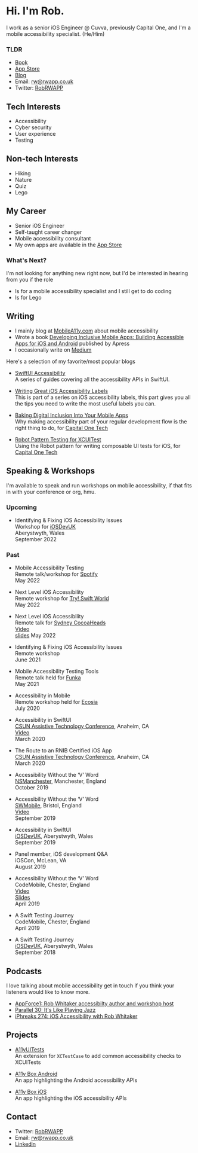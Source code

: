 # Hi. I'm Rob.

I work as a senior iOS Engineer @ Cuvva, previously Capital One, and I'm a mobile accessibility specialist.
(He/Him)

### TLDR

* [Book](https://www.apress.com/gp/book/9781484258132)
* [App Store](https://apps.apple.com/us/developer/rob-whitaker/id650521051)
* [Blog](https://mobilea11y.com)
* Email: [rw@rwapp.co.uk](mailto:rw@rwapp.co.uk)
* Twitter: [RobRWAPP](https://twitter.com/RobRWAPP)

## Tech Interests

* Accessibility
* Cyber security
* User experience
* Testing

## Non-tech Interests

* Hiking
* Nature
* Quiz
* Lego

## My Career

* Senior iOS Engineer
* Self-taught career changer
* Mobile accessibility consultant
* My own apps are available in the [App Store](https://apps.apple.com/us/developer/rob-whitaker/id650521051)

### What's Next?

I'm not looking for anything new right now, but I'd be interested in hearing from you if the role
* Is for a mobile accessibility specialist and I still get to do coding
* Is for Lego

## Writing

* I mainly blog at [MobileA11y.com](https://mobilea11y.com) about mobile accessibility
* Wrote a book [Developing Inclusive Mobile Apps: Building Accessible Apps for iOS and Android](https://www.apress.com/gp/book/9781484258132) published by Apress
* I occasionally write on [Medium](https://medium.com/@r.whitaker)

Here's a selection of my favorite/most popular blogs

* [SwiftUI Accessibility](https://mobilea11y.com/guides/swiftui/)<br />
    A series of guides covering all  the accessibility APIs in SwiftUI.

* [Writing Great iOS Accessibility Labels](https://mobilea11y.com/blog/writing-great-labels/)<br />
    This is part of a series on iOS accessibility labels, this part gives you all the tips you need to write the most useful labels you can.

* [Baking Digital Inclusion Into Your Mobile Apps](https://medium.com/capital-one-tech/baking-digital-inclusion-accessibility-into-your-mobile-apps-f0f5d03d9f49)<br />
    Why making accessibility part of your regular development flow is the right thing to do, for [Capital One Tech](https://medium.com/capital-one-tech)

* [Robot Pattern Testing for XCUITest](https://medium.com/capital-one-tech/robot-pattern-testing-for-xcuitest-4c2f0c40b4ad)<br />
    Using the Robot pattern for writing composable UI tests for iOS, for [Capital One Tech](https://medium.com/capital-one-tech)


## Speaking & Workshops

I'm available to speak and run workshops on mobile accessibility, if that fits in with your conference or org, hmu.

### Upcoming

* Identifying & Fixing iOS Accessibility Issues<br />
    Workshop for [iOSDevUK](https://www.iosdevuk.com/speakers)<br />
    Aberystwyth, Wales<br />
    September 2022

### Past

* Mobile Accessibility Testing<br />
    Remote talk/workshop for [Spotify](https://www.spotify.com/)<br />
    May 2022

* Next Level iOS Accessibility<br />
    Remote workshop for [Try! Swift World](https://www.tryswift.co/world/)<br />
    May 2022

* Next Level iOS Accessibility<br />
    Remote talk for [Sydney CocoaHeads](https://www.meetup.com/sydneycocoaheads/)<br />
    [Video](https://youtu.be/SKuWLHNHF28?t=6099)<br />
    [slides](https://t.co/8wD4eGIR6w)
    May 2022<br />
    

* Identifying & Fixing iOS Accessibility Issues<br />
    Remote workshop<br />
    June 2021
    
* Mobile Accessibility Testing Tools<br />
    Remote talk held for [Funka](https://www.funka.com/en/)<br />
    May 2021

* Accessibility in Mobile<br />
    Remote workshop held for [Ecosia](https://www.ecosia.org)<br />
    July 2020

* Accessibility in SwiftUI<br />
    [CSUN Assistive Technology Conference](https://www.csun.edu/cod/conference), Anaheim, CA<br />
    [Video](https://mobilea11y.com/blog/swiftui-talk/)<br />
    March 2020

* The Route to an RNIB Certified iOS App<br />
    [CSUN Assistive Technology Conference](https://www.csun.edu/cod/conference), Anaheim, CA<br />
    March 2020

* Accessibility Without the ‘V’ Word<br />
    [NSManchester](https://www.meetup.com/NSManchester/), Manchester, England<br />
    October 2019

* Accessibility Without the ‘V’ Word<br />
    [SWMobile](https://www.meetup.com/swmobile/), Bristol, England<br />
    [Video](https://www.youtube.com/watch?v=Nv6YKcFtzv8)<br />
    September 2019

* Accessibility in SwiftUI<br />
    [iOSDevUK](https://www.iosdevuk.com), Aberystwyth, Wales<br />
    September 2019

* Panel member, iOS development Q&A<br />
    iOSCon, McLean, VA<br />
    August 2019

* Accessibility Without the ‘V’ Word<br />
    CodeMobile, Chester, England<br />
    [Video](https://www.youtube.com/watch?v=majvme8fMvE)<br />
    [Slides](https://mobilea11y.com/resources/Without-The-V-Word.key)<br />
    April 2019

* A Swift Testing Journey<br />
    CodeMobile, Chester, England<br />
    April 2019

* A Swift Testing Journey<br />
    [iOSDevUK](https://www.iosdevuk.com), Aberystwyth, Wales<br />
    September 2018


## Podcasts

I love talking about mobile accessibility get in touch if you think your listeners would like to know more.

* [AppForce1: Rob Whitaker accessibilty author and workshop host](https://appforce1.net/podcast/shownotes/?episode=Rob+Whitaker+accessibilty+author+and+workshop+host)
* [Parallel 30: It's Like Playing Jazz](https://www.relay.fm/parallel/30)
* [iPhreaks 274: iOS Accessibility with Rob Whitaker](https://devchat.tv/iphreaks/ips-274-ios-accessibility-with-rob-whitaker/)


## Projects

* [A11yUITests](https://github.com/rwapp/A11yUITests)<br />
    An extension for `XCTestCase` to add common accessibility checks to XCUITests

* [A11y Box Android](https://github.com/rwapp/A11y-Box-Android)<br />
    An app highlighting the Android accessibility APIs

* [A11y Box iOS](https://github.com/rwapp/A11y-Box-iOS)<br />
    An app highlighting the iOS accessibility APIs 


## Contact

* Twitter: [RobRWAPP](https://twitter.com/RobRWAPP)
* Email: [rw@rwapp.co.uk](mailto:rw@rwapp.co.uk)
* [Linkedin](https://www.linkedin.com/in/rob-whitaker/)
